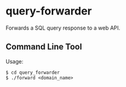 query-forwarder
===============

Forwards a SQL query response to a web API.

Command Line Tool
-----------------

Usage:

```shell
$ cd query_forwarder
$ ./forward <domain_name>
```
